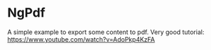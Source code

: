 # NgPdf

A simple example to export some content to pdf.
Very good tutorial: https://www.youtube.com/watch?v=AdoPkp4KzFA
